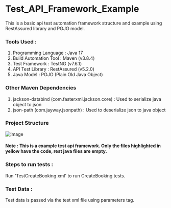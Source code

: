 # Test_API_Framework_Example

This is a basic api test automation framework structure and example using RestAssured library and POJO model.
### Tools Used : <br/>
1. Programming Language  : Java 17               <br/>
2. Build Automation Tool : Maven (v3.8.4)        <br/>
3. Test Framework        : TestNG (v7.6.1)       <br/>
4. API Test Library      : RestAssured (v5.2.0)  <br/>
5. Java Model            : POJO (Plain Old Java Object)

### Other Maven Dependencies
1. jackson-databind (com.fasterxml.jackson.core)    : Used to serialize java object to json    <br/>
2. json-path (com.jayway.jsonpath)                  : Used to deserialize json to java object

### Project Structure 

![image](https://user-images.githubusercontent.com/20008980/192139027-42f16c1f-242d-45c8-85d7-47aa597c6f4e.png)

#### Note : This is a example test api framework. Only the files highlighted in yellow have the code, rest java files are empty.

### Steps to run tests :
Run 'TestCreateBooking.xml' to run CreateBooking tests.

### Test Data :
Test data is passed via the test xml file using parameters tag.
